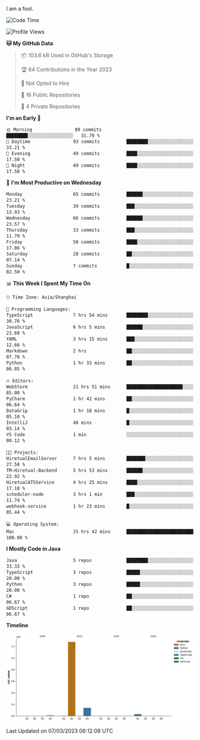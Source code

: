 I am a fool.

<!--START_SECTION:waka-->
![Code Time](http://img.shields.io/badge/Code%20Time-151%20hrs%2041%20mins-blue)

![Profile Views](http://img.shields.io/badge/Profile%20Views-23-blue)

**🐱 My GitHub Data** 

> 📦 103.6 kB Used in GitHub's Storage 
 > 
> 🏆 64 Contributions in the Year 2023
 > 
> 🚫 Not Opted to Hire
 > 
> 📜 16 Public Repositories 
 > 
> 🔑 4 Private Repositories 
 > 
**I'm an Early 🐤** 

```text
🌞 Morning                89 commits          ████████░░░░░░░░░░░░░░░░░   31.79 % 
🌆 Daytime                93 commits          ████████░░░░░░░░░░░░░░░░░   33.21 % 
🌃 Evening                49 commits          ████░░░░░░░░░░░░░░░░░░░░░   17.50 % 
🌙 Night                  49 commits          ████░░░░░░░░░░░░░░░░░░░░░   17.50 % 
```
📅 **I'm Most Productive on Wednesday** 

```text
Monday                   65 commits          ██████░░░░░░░░░░░░░░░░░░░   23.21 % 
Tuesday                  39 commits          ███░░░░░░░░░░░░░░░░░░░░░░   13.93 % 
Wednesday                66 commits          ██████░░░░░░░░░░░░░░░░░░░   23.57 % 
Thursday                 33 commits          ███░░░░░░░░░░░░░░░░░░░░░░   11.79 % 
Friday                   50 commits          ████░░░░░░░░░░░░░░░░░░░░░   17.86 % 
Saturday                 20 commits          ██░░░░░░░░░░░░░░░░░░░░░░░   07.14 % 
Sunday                   7 commits           █░░░░░░░░░░░░░░░░░░░░░░░░   02.50 % 
```


📊 **This Week I Spent My Time On** 

```text
🕑︎ Time Zone: Asia/Shanghai

💬 Programming Languages: 
TypeScript               7 hrs 54 mins       ████████░░░░░░░░░░░░░░░░░   30.76 % 
JavaScript               6 hrs 5 mins        ██████░░░░░░░░░░░░░░░░░░░   23.69 % 
YAML                     3 hrs 15 mins       ███░░░░░░░░░░░░░░░░░░░░░░   12.66 % 
Markdown                 2 hrs               ██░░░░░░░░░░░░░░░░░░░░░░░   07.78 % 
Python                   1 hr 33 mins        ██░░░░░░░░░░░░░░░░░░░░░░░   06.05 % 

🔥 Editors: 
WebStorm                 21 hrs 51 mins      █████████████████████░░░░   85.00 % 
PyCharm                  1 hr 42 mins        ██░░░░░░░░░░░░░░░░░░░░░░░   06.64 % 
DataGrip                 1 hr 18 mins        █░░░░░░░░░░░░░░░░░░░░░░░░   05.10 % 
IntelliJ                 48 mins             █░░░░░░░░░░░░░░░░░░░░░░░░   03.14 % 
VS Code                  1 min               ░░░░░░░░░░░░░░░░░░░░░░░░░   00.12 % 

🐱‍💻 Projects: 
HiretualEmailServer      7 hrs 5 mins        ███████░░░░░░░░░░░░░░░░░░   27.58 % 
TM-Hiretual-Backend      5 hrs 53 mins       ██████░░░░░░░░░░░░░░░░░░░   22.92 % 
HiretualATSService       4 hrs 25 mins       ████░░░░░░░░░░░░░░░░░░░░░   17.18 % 
scheduler-node           3 hrs 1 min         ███░░░░░░░░░░░░░░░░░░░░░░   11.74 % 
webhook-service          1 hr 23 mins        █░░░░░░░░░░░░░░░░░░░░░░░░   05.44 % 

💻 Operating System: 
Mac                      25 hrs 42 mins      █████████████████████████   100.00 % 
```

**I Mostly Code in Java** 

```text
Java                     5 repos             ████████░░░░░░░░░░░░░░░░░   33.33 % 
TypeScript               3 repos             █████░░░░░░░░░░░░░░░░░░░░   20.00 % 
Python                   3 repos             █████░░░░░░░░░░░░░░░░░░░░   20.00 % 
C#                       1 repo              ██░░░░░░░░░░░░░░░░░░░░░░░   06.67 % 
GDScript                 1 repo              ██░░░░░░░░░░░░░░░░░░░░░░░   06.67 % 
```



**Timeline**

![Lines of Code chart](https://raw.githubusercontent.com/VeejaLiu/VeejaLiu/master/assets/bar_graph.png)


 Last Updated on 07/03/2023 06:12:09 UTC
<!--END_SECTION:waka-->
